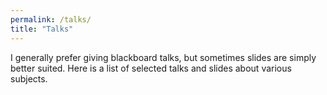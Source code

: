 ```yaml
---
permalink: /talks/
title: "Talks"
---
```


I generally prefer giving blackboard talks, but sometimes slides are simply better suited. Here is a list of selected talks and slides about various subjects.


